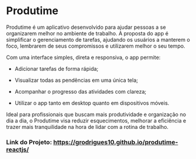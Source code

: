 # Produtime

Produtime é um aplicativo desenvolvido para ajudar pessoas a se organizarem melhor no ambiente de trabalho. A proposta do app é simplificar o gerenciamento de tarefas, ajudando os usuários a manterem o foco, lembrarem de seus compromissos e utilizarem melhor o seu tempo.

Com uma interface simples, direta e responsiva, o app permite:

 - Adicionar tarefas de forma rápida;

 - Visualizar todas as pendências em uma única tela;

 - Acompanhar o progresso das atividades com clareza;

 - Utilizar o app tanto em desktop quanto em dispositivos móveis.

Ideal para profissionais que buscam mais produtividade e organização no dia a dia, o Produtime visa reduzir esquecimentos, melhorar a eficiência e trazer mais tranquilidade na hora de lidar com a rotina de trabalho.

### Link do Projeto: https://grodrigues10.github.io/produtime-reactjs/

